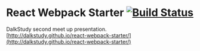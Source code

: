 # React Webpack Starter [![Build Status](https://travis-ci.org/dalkstudy/react-webpack-starter.svg?branch=master)](https://travis-ci.org/dalkstudy/react-webpack-starter)

DalkStudy second meet up presentation.   
[http://dalkstudy.github.io/react-webpack-starter/](http://dalkstudy.github.io/react-webpack-starter/)

